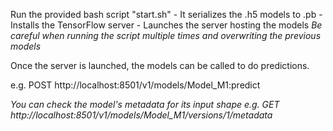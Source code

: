 Run the provided bash script "start.sh"
	- It serializes the .h5 models to .pb
	- Installs the TensorFlow server
	- Launches the server hosting the models
*Be careful when running the script multiple times and overwriting the previous models*

Once the server is launched, the models can be called to do predictions.

e.g. POST http://localhost:8501/v1/models/Model_M1:predict

*You can check the model's metadata for its input shape*
*e.g. GET http://localhost:8501/v1/models/Model_M1/versions/1/metadata*